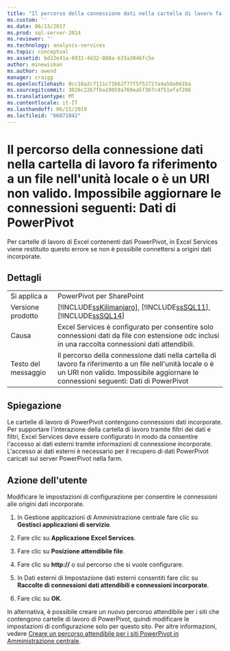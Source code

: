 ```yaml
---
title: "Il percorso della connessione dati nella cartella di lavoro fa riferimento a un file nell'unità locale o è un URI non valido. Impossibile aggiornare le connessioni seguenti: I dati PowerPivot | Microsoft Docs"
ms.custom: ''
ms.date: 06/13/2017
ms.prod: sql-server-2014
ms.reviewer: ''
ms.technology: analysis-services
ms.topic: conceptual
ms.assetid: bd22e41a-0931-4d32-888a-633a3046fc5e
author: minewiskan
ms.author: owend
manager: craigg
ms.openlocfilehash: 0cc18a2c7111c71b62f77f5f52727a4a50a661ba
ms.sourcegitcommit: 3026c22b7fba19059a769ea5f367c4f51efaf286
ms.translationtype: MT
ms.contentlocale: it-IT
ms.lasthandoff: 06/15/2019
ms.locfileid: "66071042"
---
```

# <a name="the-data-connection-path-in-the-workbook-points-to-a-file-on-the-local-drive-or-is-an-invalid-uri-the-following-connections-failed-to-refresh-powerpivot-data"></a>Il percorso della connessione dati nella cartella di lavoro fa riferimento a un file nell'unità locale o è un URI non valido. Impossibile aggiornare le connessioni seguenti: Dati di PowerPivot
  Per cartelle di lavoro di Excel contenenti dati PowerPivot, in Excel Services viene restituito questo errore se non è possibile connettersi a origini dati incorporate.  
  
## <a name="details"></a>Dettagli  
  
|||  
|-|-|  
|Si applica a|PowerPivot per SharePoint|  
|Versione prodotto|[!INCLUDE[ssKilimanjaro](../../includes/sskilimanjaro-md.md)], [!INCLUDE[ssSQL11](../../includes/sssql11-md.md)], [!INCLUDE[ssSQL14](../../includes/sssql14-md.md)]|  
|Causa|Excel Services è configurato per consentire solo connessioni dati da file con estensione odc inclusi in una raccolta connessioni dati attendibili.|  
|Testo del messaggio|Il percorso della connessione dati nella cartella di lavoro fa riferimento a un file nell'unità locale o è un URI non valido. Impossibile aggiornare le connessioni seguenti: Dati di PowerPivot|  
  
## <a name="explanation"></a>Spiegazione  
 Le cartelle di lavoro di PowerPivot contengono connessioni dati incorporate. Per supportare l'interazione della cartella di lavoro tramite filtri dei dati e filtri, Excel Services deve essere configurato in modo da consentire l'accesso ai dati esterni tramite informazioni di connessione incorporate. L'accesso ai dati esterni è necessario per il recupero di dati PowerPivot caricati sui server PowerPivot nella farm.  
  
## <a name="user-action"></a>Azione dell'utente  
 Modificare le impostazioni di configurazione per consentire le connessioni alle origini dati incorporate.  
  
1.  In Gestione applicazioni di Amministrazione centrale fare clic su **Gestisci applicazioni di servizio**.  
  
2.  Fare clic su **Applicazione Excel Services**.  
  
3.  Fare clic su **Posizione attendibile file**.  
  
4.  Fare clic su **http://** o sul percorso che si vuole configurare.  
  
5.  In Dati esterni di Impostazione dati esterni consentiti fare clic su **Raccolte di connessioni dati attendibili e connessioni incorporate**.  
  
6.  Fare clic su **OK**.  
  
 In alternativa, è possibile creare un nuovo percorso attendibile per i siti che contengono cartelle di lavoro di PowerPivot, quindi modificare le impostazioni di configurazione solo per questo sito. Per altre informazioni, vedere [Creare un percorso attendibile per i siti PowerPivot in Amministrazione centrale](create-a-trusted-location-for-power-pivot-sites-in-central-administration.md).  
  
  
